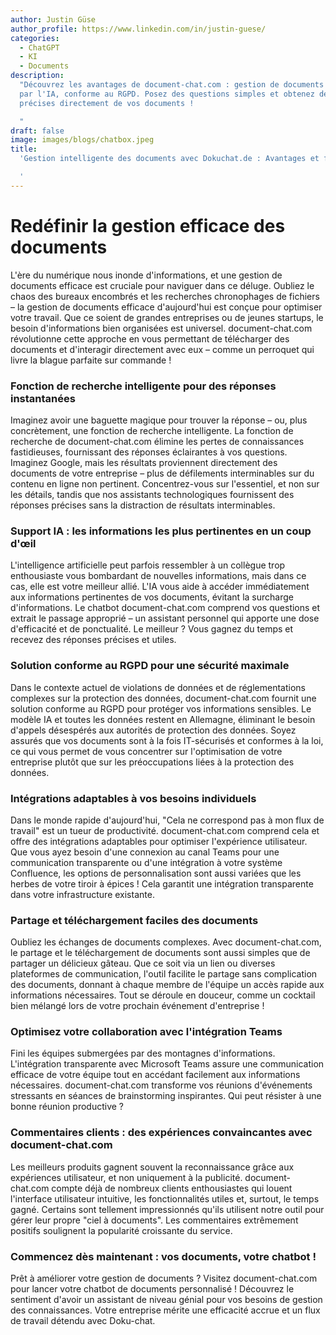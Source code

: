 ```yaml
---
author: Justin Güse
author_profile: https://www.linkedin.com/in/justin-guese/
categories:
  - ChatGPT
  - KI
  - Documents
description:
  "Découvrez les avantages de document-chat.com : gestion de documents alimentée
  par l'IA, conforme au RGPD. Posez des questions simples et obtenez des réponses
  précises directement de vos documents !

  "
draft: false
image: images/blogs/chatbox.jpeg
title:
  'Gestion intelligente des documents avec Dokuchat.de : Avantages et fonctionnalités

  '
---
```


# Redéfinir la gestion efficace des documents

L'ère du numérique nous inonde d'informations, et une gestion de documents efficace est cruciale pour naviguer dans ce déluge. Oubliez le chaos des bureaux encombrés et les recherches chronophages de fichiers – la gestion de documents efficace d'aujourd'hui est conçue pour optimiser votre travail. Que ce soient de grandes entreprises ou de jeunes startups, le besoin d'informations bien organisées est universel. document-chat.com révolutionne cette approche en vous permettant de télécharger des documents et d'interagir directement avec eux – comme un perroquet qui livre la blague parfaite sur commande !

### Fonction de recherche intelligente pour des réponses instantanées

Imaginez avoir une baguette magique pour trouver la réponse – ou, plus concrètement, une fonction de recherche intelligente. La fonction de recherche de document-chat.com élimine les pertes de connaissances fastidieuses, fournissant des réponses éclairantes à vos questions. Imaginez Google, mais les résultats proviennent directement des documents de votre entreprise – plus de défilements interminables sur du contenu en ligne non pertinent. Concentrez-vous sur l'essentiel, et non sur les détails, tandis que nos assistants technologiques fournissent des réponses précises sans la distraction de résultats interminables.

### Support IA : les informations les plus pertinentes en un coup d'œil

L'intelligence artificielle peut parfois ressembler à un collègue trop enthousiaste vous bombardant de nouvelles informations, mais dans ce cas, elle est votre meilleur allié. L'IA vous aide à accéder immédiatement aux informations pertinentes de vos documents, évitant la surcharge d'informations. Le chatbot document-chat.com comprend vos questions et extrait le passage approprié – un assistant personnel qui apporte une dose d'efficacité et de ponctualité. Le meilleur ? Vous gagnez du temps et recevez des réponses précises et utiles.

### Solution conforme au RGPD pour une sécurité maximale

Dans le contexte actuel de violations de données et de réglementations complexes sur la protection des données, document-chat.com fournit une solution conforme au RGPD pour protéger vos informations sensibles. Le modèle IA et toutes les données restent en Allemagne, éliminant le besoin d'appels désespérés aux autorités de protection des données. Soyez assurés que vos documents sont à la fois IT-sécurisés et conformes à la loi, ce qui vous permet de vous concentrer sur l'optimisation de votre entreprise plutôt que sur les préoccupations liées à la protection des données.

### Intégrations adaptables à vos besoins individuels

Dans le monde rapide d'aujourd'hui, "Cela ne correspond pas à mon flux de travail" est un tueur de productivité. document-chat.com comprend cela et offre des intégrations adaptables pour optimiser l'expérience utilisateur. Que vous ayez besoin d'une connexion au canal Teams pour une communication transparente ou d'une intégration à votre système Confluence, les options de personnalisation sont aussi variées que les herbes de votre tiroir à épices ! Cela garantit une intégration transparente dans votre infrastructure existante.

### Partage et téléchargement faciles des documents

Oubliez les échanges de documents complexes. Avec document-chat.com, le partage et le téléchargement de documents sont aussi simples que de partager un délicieux gâteau. Que ce soit via un lien ou diverses plateformes de communication, l'outil facilite le partage sans complication des documents, donnant à chaque membre de l'équipe un accès rapide aux informations nécessaires. Tout se déroule en douceur, comme un cocktail bien mélangé lors de votre prochain événement d'entreprise !

### Optimisez votre collaboration avec l'intégration Teams

Fini les équipes submergées par des montagnes d'informations. L'intégration transparente avec Microsoft Teams assure une communication efficace de votre équipe tout en accédant facilement aux informations nécessaires. document-chat.com transforme vos réunions d'événements stressants en séances de brainstorming inspirantes. Qui peut résister à une bonne réunion productive ?

### Commentaires clients : des expériences convaincantes avec document-chat.com

Les meilleurs produits gagnent souvent la reconnaissance grâce aux expériences utilisateur, et non uniquement à la publicité. document-chat.com compte déjà de nombreux clients enthousiastes qui louent l'interface utilisateur intuitive, les fonctionnalités utiles et, surtout, le temps gagné. Certains sont tellement impressionnés qu'ils utilisent notre outil pour gérer leur propre "ciel à documents". Les commentaires extrêmement positifs soulignent la popularité croissante du service.

### Commencez dès maintenant : vos documents, votre chatbot !

Prêt à améliorer votre gestion de documents ? Visitez document-chat.com pour lancer votre chatbot de documents personnalisé ! Découvrez le sentiment d'avoir un assistant de niveau génial pour vos besoins de gestion des connaissances. Votre entreprise mérite une efficacité accrue et un flux de travail détendu avec Doku-chat.
